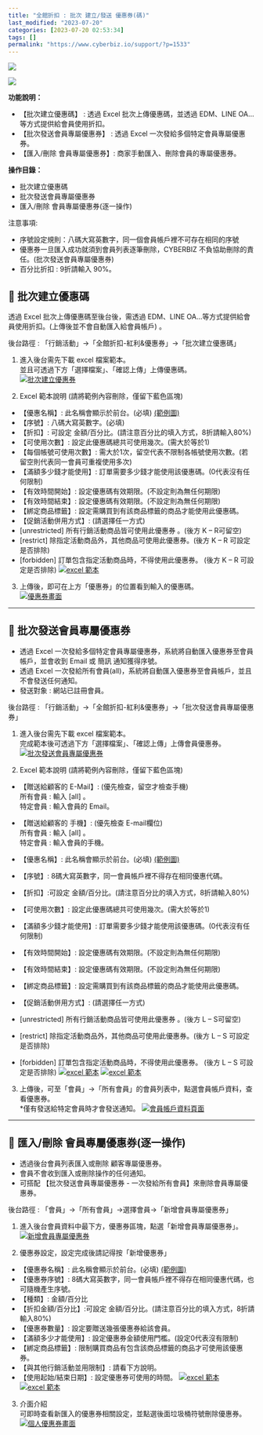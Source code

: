 ```yaml
---
title: "全館折扣 : 批次 建立/發送 優惠券(碼)"
last_modified: "2023-07-20"
categories: [2023-07-20 02:53:34]
tags: []
permalink: "https://www.cyberbiz.io/support/?p=1533"
---
```


![](https://www.cyberbiz.io/support/wp-content/uploads/適用站別.png)

[![](https://www.cyberbiz.io/support/wp-content/uploads/台灣站.png)](https://www.cyberbiz.io/support/?page_id=2490)

**功能說明：**  

* 【批次建立優惠碼】  : 透過 Excel 批次上傳優惠碼，並透過 EDM、LINE OA…等方式提供給會員使用折扣。
* 【批次發送會員專屬優惠券】 : 透過 Excel 一次發給多個特定會員專屬優惠券。
* 【匯入/刪除 會員專屬優惠券】: 商家手動匯入、刪除會員的專屬優惠券。

**操作目錄：**

* 批次建立優惠碼
* 批次發送會員專屬優惠券
* 匯入/刪除 會員專屬優惠券(逐一操作)

注意事項:  

* 序號設定規則：八碼大寫英數字，同一個會員帳戶裡不可存在相同的序號
* 優惠券一旦匯入成功就須到會員列表逐筆刪除，CYBERBIZ 不負協助刪除的責任。(批次發送會員專屬優惠券)
* 百分比折扣 : 9折請輸入 90%。



## 📌 批次建立優惠碼



透過 Excel 批次上傳優惠碼至後台後，需透過 EDM、LINE OA…等方式提供給會員使用折扣。(上傳後並不會自動匯入給會員帳戶) 。


後台路徑 : 「行銷活動」→「全館折扣-紅利&優惠券」→「批次建立優惠碼」  


1. 進入後台需先下載 excel 檔案範本。  
並且可透過下方「選擇檔案」、「確認上傳」上傳優惠碼。  
[![批次建立優惠券](https://www.cyberbiz.io/support/wp-content/uploads/全館折扣-批次-建立發送-優惠券碼01.png)](https://www.cyberbiz.io/support/wp-content/uploads/全館折扣-批次-建立發送-優惠券碼01.png)



2. Excel 範本說明 (請將範例內容刪除，僅留下藍色區塊)  

* 【優惠名稱】: 此名稱會顯示於前台。(必填) [(範例圖)](https://www.cyberbiz.io/support/wp-content/uploads/全館折扣-批次-建立發送-優惠券碼12.png)
* 【序號】: 八碼大寫英數字。(必填)
* 【折扣】: 可設定 金額/百分比。(請注意百分比的填入方式，8折請輸入80%)
* 【可使用次數】: 設定此優惠碼總共可使用幾次。(需大於等於1)
* 【每個帳號可使用次數】: 需大於1次，留空代表不限制各帳號使用次數。(若留空則代表同一會員可重複使用多次)
* 【滿額多少錢才能使用】: 訂單需要多少錢才能使用該優惠碼。(0代表沒有任何限制)
* 【有效時間開始】: 設定優惠碼有效期限。(不設定則為無任何期限)
* 【有效時間結束】: 設定優惠碼有效期限。(不設定則為無任何期限)
* 【綁定商品標籤】: 設定需購買到有該商品標籤的商品才能使用此優惠碼。
* 【促銷活動併用方式】: (請選擇任一方式) 
* [unrestricted] 所有行銷活動商品皆可使用此優惠券 。(後方 K – R可留空)
* [restrict] 除指定活動商品外，其他商品可使用此優惠券。(後方 K – R 可設定是否排除)
* [forbidden] 訂單包含指定活動商品時，不得使用此優惠券。 (後方 K – R 可設定是否排除)
[![excel 範本](https://www.cyberbiz.io/support/wp-content/uploads/全館折扣-批次-建立發送-優惠券碼02.png)](https://www.cyberbiz.io/support/wp-content/uploads/全館折扣-批次-建立發送-優惠券碼02.png)



3. 上傳後，即可在上方「優惠券」的位置看到輸入的優惠碼。  
[![優惠券畫面](https://www.cyberbiz.io/support/wp-content/uploads/全館折扣-批次-建立發送-優惠券碼03.png)](https://www.cyberbiz.io/support/wp-content/uploads/全館折扣-批次-建立發送-優惠券碼03.png)



* * *



## 📌 批次發送會員專屬優惠券



* 透過 Excel 一次發給多個特定會員專屬優惠券，系統將自動匯入優惠券至會員帳戶，並會收到 Email 或 簡訊 通知獲得序號。
* 透過 Excel 一次發給所有會員(all)，系統將自動匯入優惠券至會員帳戶，並且不會發送任何通知。
* 發送對象 : 網站已註冊會員。


後台路徑 : 「行銷活動」→「全館折扣-紅利&優惠券」→「批次發送會員專屬優惠券」  


1. 進入後台需先下載 excel 檔案範本。  
完成範本後可透過下方「選擇檔案」、「確認上傳」上傳會員優惠券。  
[![批次發送會員專屬優惠券](https://www.cyberbiz.io/support/wp-content/uploads/全館折扣-批次-建立發送-優惠券碼04.png)](https://www.cyberbiz.io/support/wp-content/uploads/全館折扣-批次-建立發送-優惠券碼04.png)



2. Excel 範本說明 (請將範例內容刪除，僅留下藍色區塊)  

* 【贈送給顧客的 E-Mail】: (優先檢查，留空才檢查手機)   
所有會員 : 輸入 [all] 。  
特定會員 : 輸入會員的 Email。

* 【贈送給顧客的 手機】: (優先檢查 E-mail欄位)  
所有會員 : 輸入 [all] 。  
特定會員 : 輸入會員的手機。

* 【優惠名稱】: 此名稱會顯示於前台。(必填) [(範例圖)](https://www.cyberbiz.io/support/wp-content/uploads/全館折扣-批次-建立發送-優惠券碼12.png)
* 【序號】: 8碼大寫英數字，同一會員帳戶裡不得存在相同優惠代碼。
* 【折扣】:可設定 金額/百分比。(請注意百分比的填入方式，8折請輸入80%)
* 【可使用次數】: 設定此優惠碼總共可使用幾次。(需大於等於1)
* 【滿額多少錢才能使用】: 訂單需要多少錢才能使用該優惠碼。(0代表沒有任何限制)
* 【有效時間開始】: 設定優惠碼有效期限。(不設定則為無任何期限)
* 【有效時間結束】: 設定優惠碼有效期限。(不設定則為無任何期限)
* 【綁定商品標籤】: 設定需購買到有該商品標籤的商品才能使用此優惠碼。
* 【促銷活動併用方式】: (請選擇任一方式) 
* [unrestricted] 所有行銷活動商品皆可使用此優惠券 。(後方 L – S可留空)
* [restrict] 除指定活動商品外，其他商品可使用此優惠券。(後方 L – S 可設定是否排除)
* [forbidden] 訂單包含指定活動商品時，不得使用此優惠券。 (後方 L – S 可設定是否排除)
[![excel 範本](https://www.cyberbiz.io/support/wp-content/uploads/全館折扣-批次-建立發送-優惠券碼05.png)](https://www.cyberbiz.io/support/wp-content/uploads/全館折扣-批次-建立發送-優惠券碼05.png) [![excel 範本](https://www.cyberbiz.io/support/wp-content/uploads/全館折扣-批次-建立發送-優惠券碼06.png)](https://www.cyberbiz.io/support/wp-content/uploads/全館折扣-批次-建立發送-優惠券碼06.png)



3. 上傳後，可至「會員」→「所有會員」的會員列表中，點選會員帳戶資料，查看優惠券。  
*僅有發送給特定會員時才會發送通知。 [![會員帳戶資料頁面](https://www.cyberbiz.io/support/wp-content/uploads/全館折扣-批次-建立發送-優惠券碼07.png)](https://www.cyberbiz.io/support/wp-content/uploads/全館折扣-批次-建立發送-優惠券碼07.png)


* * *



## 📌 匯入/刪除 會員專屬優惠券(逐一操作)



* 透過後台會員列表匯入或刪除 顧客專屬優惠券。
* 會員不會收到匯入或刪除操作的任何通知。
* 可搭配 【批次發送會員專屬優惠券 - 一次發給所有會員】來刪除會員專屬優惠券。


後台路徑 :  「會員」→「所有會員」→選擇會員→「新增會員專屬優惠券」  


1. 進入後台會員資料中最下方，優惠券區塊，點選「新增會員專屬優惠券」。  
[![新增會員專屬優惠券](https://www.cyberbiz.io/support/wp-content/uploads/全館折扣-批次-建立發送-優惠券碼08.png)](https://www.cyberbiz.io/support/wp-content/uploads/全館折扣-批次-建立發送-優惠券碼08.png)



2. 優惠券設定，設定完成後請記得按「新增優惠券」  

* 【優惠券名稱】: 此名稱會顯示於前台。(必填) [(範例圖)](https://www.cyberbiz.io/support/wp-content/uploads/全館折扣-批次-建立發送-優惠券碼12.png)
* 【優惠券序號】: 8碼大寫英數字，同一會員帳戶裡不得存在相同優惠代碼，也可隨機產生序號。
* 【種類】: 金額/百分比
* 【折扣金額/百分比】:可設定 金額/百分比。(請注意百分比的填入方式，8折請輸入80%)
* 【優惠券數量】: 設定要贈送幾張優惠券給該會員。
* 【滿額多少才能使用】: 設定優惠券金額使用門檻。(設定0代表沒有限制)
* 【綁定商品標籤】: 限制購買商品有包含該商品標籤的商品才可使用該優惠券。
* 【與其他行銷活動並用限制】: 請看下方說明。
* 【使用起始/結束日期】: 設定優惠券可使用的時間。
[![excel 範本](https://www.cyberbiz.io/support/wp-content/uploads/全館折扣-批次-建立發送-優惠券碼09.png)](https://www.cyberbiz.io/support/wp-content/uploads/全館折扣-批次-建立發送-優惠券碼09.png) [![excel 範本](https://www.cyberbiz.io/support/wp-content/uploads/全館折扣-批次-建立發送-優惠券碼10.png)](https://www.cyberbiz.io/support/wp-content/uploads/全館折扣-批次-建立發送-優惠券碼10.png)



3. 介面介紹   
可即時查看新匯入的優惠券相關設定，並點選後面垃圾桶符號刪除優惠券。
[![個人優惠券畫面](https://www.cyberbiz.io/support/wp-content/uploads/全館折扣-批次-建立發送-優惠券碼11.png)](https://www.cyberbiz.io/support/wp-content/uploads/全館折扣-批次-建立發送-優惠券碼11.png)

